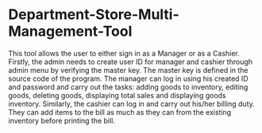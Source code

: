 # Department-Store-Multi-Management-Tool

This tool allows the user to either sign in as a Manager or as a Cashier.
Firstly, the admin needs to create user ID for manager and cashier through admin menu by verifying the master key. The master key is defined in the source
code of the program.
The manager can log in using his created ID and password and carry out the tasks: adding goods to inventory, editing goods, deleting goods, displaying total sales and displaying goods inventory.
Similarly, the cashier can log in and carry out his/her billing duty. They can add items to the bill as much as they can from the existing inventory before printing the bill.

